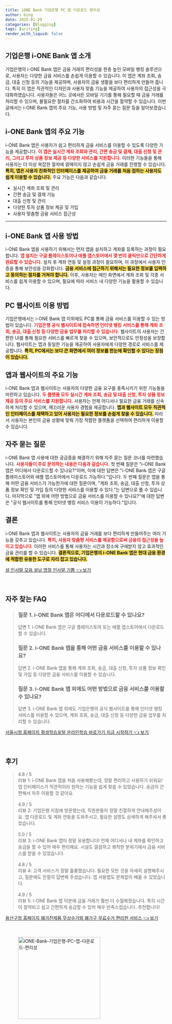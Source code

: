 ```yaml
---
title: iONE Bank 기업은행 PC 앱 다운로드 편리성
author: bing
date: 2025-01-29
categories: [Blogging]
tags: [writing]
render_with_liquid: false
---
```



<h2 id='기업은행_i-ONE_Bank_앱_소개'>기업은행 i-ONE Bank 앱 소개</h2>

<p>기업은행의 i-ONE Bank 앱은 금융 거래의 편리성을 한층 높인 모바일 뱅킹 솔루션으로, 사용자는 다양한 금융 서비스를 손쉽게 이용할 수 있습니다. 이 앱은 계좌 조회, 송금, 대출 신청 등의 기능을 제공하며, 사용자의 금융 생활을 보다 편리하게 만들어 줍니다. 특히 이 앱은 직관적인 디자인과 사용자 맞춤 기능을 제공하여 사용자의 접근성을 극대화하였습니다. 사용자들은 어느 곳에서든 모바일 기기를 통해 필요할 때 금융 거래를 처리할 수 있으며, 불필요한 절차를 간소화하여 비용과 시간을 절약할 수 있습니다. 이번 글에서는 i-ONE Bank 앱의 주요 기능, 사용 방법 및 자주 묻는 질문 등을 알아보겠습니다.</p>

<h2 id='i-ONE_Bank_앱의_주요_기능'>i-ONE Bank 앱의 주요 기능</h2>

<p>i-ONE Bank 앱은 사용자가 쉽고 편리하게 금융 서비스를 이용할 수 있도록 다양한 기능을 제공합니다. <b><span style="color: #ee2323;">이 앱은 실시간 계좌 조회와 관리, 간편 송금 및 결제, 대출 신청 및 관리, 그리고 투자 상품 정보 제공 등 다양한 서비스를 지원합니다.</span></b> 이러한 기능들을 통해 사용자는 더 이상 복잡한 절차에 얽매이지 않고 손쉽게 금융 거래를 진행할 수 있습니다. <b><span style="background-color: #ffe066;">특히, 앱은 사용자 친화적인 인터페이스를 제공하여 금융 거래를 처음 접하는 사용자도 쉽게 이용할 수 있습니다.</span></b> 주요 기능은 다음과 같습니다.</p>

<ul>
    <li>실시간 계좌 조회 및 관리</li>
    <li>간편 송금 및 결제 기능</li>
    <li>대출 신청 및 관리</li>
    <li>다양한 투자 상품 정보 제공 및 가입</li>
    <li>사용자 맞춤형 금융 서비스 접근성</li>
</ul>

<hr />

<h2 id='i-ONE_Bank_앱_사용_방법'>i-ONE Bank 앱 사용 방법</h2>

<p>i-ONE Bank 앱을 사용하기 위해서는 먼저 앱을 설치하고 계좌를 등록하는 과정이 필요합니다. <b><span style="color: #ee2323;">앱 설치는 구글 플레이스토어나 애플 앱스토어에서 몇 번의 클릭만으로 간단하게 완료할 수 있습니다.</span></b> 설치 후 계좌 연동 및 설정 과정이 필요하며, 이 과정에서 사용자 인증을 통해 보안성을 강화합니다. <b><span style="background-color: #ffe066;">금융 서비스에 접근하기 위해서는 필요한 정보를 입력하고 동의하는 절차를 거쳐야 합니다.</span></b> 이후, 사용자는 메인 화면에서 계좌 조회 및 각종 서비스를 쉽게 이용할 수 있으며, 필요에 따라 서비스 내 다양한 기능을 활용할 수 있습니다.</p>

<h2 id='PC_웹사이트_이용_방법'>PC 웹사이트 이용 방법</h2>

<p>기업은행에서는 i-ONE Bank 앱 이외에도 PC를 통해 금융 서비스를 이용할 수 있는 방법이 있습니다. <b><span style="color: #ee2323;">기업은행 공식 웹사이트에 접속하면 인터넷 뱅킹 서비스를 통해 계좌 조회, 송금, 대출 신청 등 다양한 금융 업무를 처리할 수 있습니다.</span></b> 웹사이트의 사용자는 간편한 UI를 통해 필요한 서비스를 빠르게 찾을 수 있으며, 보안적으로도 안정성을 보장합니다. 웹사이트는 앱과 동일한 기능을 제공하여 사용자에게 다양한 경로로 서비스를 제공합니다. <b><span style="background-color: #ffe066;">특히, PC에서는 보다 큰 화면에서 여러 정보를 한눈에 확인할 수 있다는 장점이 있습니다.</span></b></p>

<h2 id='앱과_웹사이트의_주요_기능'>앱과 웹사이트의 주요 기능</h2>

<p>i-ONE Bank 앱과 웹사이트는 사용자의 다양한 금융 요구를 충족시키기 위한 기능들을 마련하고 있습니다. <b><span style="color: #ee2323;">두 플랫폼 모두 실시간 계좌 조회, 송금 및 대출 신청, 투자 상품 정보 제공 등의 주요 서비스를 지원합니다.</span></b> 사용자는 언제 어디서나 필요한 금융 거래를 신속하게 처리할 수 있으며, 매끄러운 사용자 경험을 제공합니다. <b><span style="background-color: #ffe066;">앱과 웹사이트 모두 직관적인 인터페이스를 채택하고 있어 사용자는 필요한 정보를 손쉽게 찾을 수 있습니다.</span></b> 따라서 사용자는 본인의 금융 상황에 맞춰 가장 적합한 플랫폼을 선택하여 편리하게 이용할 수 있습니다.</p>

<h2 id='자주_묻는_질문'>자주 묻는 질문</h2>

<p>i-ONE Bank 앱 사용에 대한 궁금증을 해결하기 위해 자주 묻는 질문 코너를 마련했습니다. <b><span style="color: #ee2323;">사용자들이 주로 문의하는 내용은 다음과 같습니다.</span></b> 첫 번째 질문은 "i-ONE Bank 앱은 어디에서 다운로드할 수 있나요?"이며, 이에 대한 답변은 "i-ONE Bank 앱은 구글 플레이스토어와 애플 앱스토어에서 다운로드 가능하다."입니다. 두 번째 질문은 앱을 통해 어떤 금융 서비스가 가능한가에 대한 질문이며, "계좌 조회, 송금, 대출 신청, 투자 상품 정보 확인 및 가입 등의 다양한 서비스를 이용할 수 있다."는 답변으로 풀 수 있습니다. 마지막으로 "앱 외에 어떤 방법으로 금융 서비스를 이용할 수 있나요?"에 대한 답변은 "공식 웹사이트를 통해 인터넷 뱅킹 서비스 이용이 가능하다."입니다.</p>

<h2 id='결론'>결론</h2>

<p>i-ONE Bank 앱과 웹사이트는 사용자의 금융 거래를 보다 편리하게 만들어주는 여러 기능을 갖추고 있습니다. <b><span style="color: #ee2323;">특히, 사용자 맞춤형 서비스를 제공함으로써 금융의 접근성을 높이고 있습니다.</span></b> 이러한 서비스를 통해 사용자는 시간과 장소에 구애받지 않고 효과적인 금융 관리를 할 수 있습니다. <b><span style="background-color: #ffe066;">결론적으로, 기업은행의 i-ONE Bank 앱은 현대 금융 환경에 적합한 유용한 도구로 자리 잡고 있습니다.</span></b></p>


<p><a class="click-button" title="설 인사말 모음 설날 명절 인사말 기쁨" href="https://purplelist.github.io/posts/%EC%84%A4-%EC%9D%B8%EC%82%AC%EB%A7%90-%EB%AA%A8%EC%9D%8C-%EC%84%A4%EB%82%A0-%EB%AA%85%EC%A0%88-%EC%9D%B8%EC%82%AC%EB%A7%90-%EA%B8%B0%EC%81%A8/" rel="dofollow">설 인사말 모음 설날 명절 인사말 기쁨 👈 보기</a></p><br>
<h2 id='자주_찾는_FAQ'>자주 찾는 FAQ</h2>
<div itemscope="" itemtype="https://schema.org/FAQPage"> 
<blockquote> 
<div itemscope="" itemprop="mainEntity" itemtype="https://schema.org/Question"> 
<h3 itemprop="name">질문 1. i-ONE Bank 앱은 어디에서 다운로드할 수 있나요?</h3> 
<div itemscope="" itemprop="acceptedAnswer" itemtype="https://schema.org/Answer"> 
<span itemprop="text"> 
<p>답변 1. i-ONE Bank 앱은 구글 플레이스토어 또는 애플 앱스토어에서 다운로드할 수 있습니다.</p> 
</span> 
</div> 
</div> 

<div itemscope="" itemprop="mainEntity" itemtype="https://schema.org/Question"> 
<h3 itemprop="name">질문 2. i-ONE Bank 앱을 통해 어떤 금융 서비스를 이용할 수 있나요?</h3> 
<div itemscope="" itemprop="acceptedAnswer" itemtype="https://schema.org/Answer"> 
<span itemprop="text"> 
<p>답변 2. i-ONE Bank 앱을 통해 계좌 조회, 송금, 대출 신청, 투자 상품 정보 확인 및 가입 등 다양한 금융 서비스를 이용할 수 있습니다.</p> 
</span> 
</div> 
</div> 

<div itemscope="" itemprop="mainEntity" itemtype="https://schema.org/Question"> 
<h3 itemprop="name">질문 3. i-ONE Bank 앱 외에도 어떤 방법으로 금융 서비스를 이용할 수 있나요?</h3> 
<div itemscope="" itemprop="acceptedAnswer" itemtype="https://schema.org/Answer"> 
<span itemprop="text"> 
<p>답변 3. i-ONE Bank 앱 외에도 기업은행의 공식 웹사이트를 통해 인터넷 뱅킹 서비스를 이용할 수 있으며, 계좌 조회, 송금, 대출 신청 등 다양한 금융 업무를 처리할 수 있습니다.</p> 
</span> 
</div> 
</div> 
</blockquote> 
</div>
<p><a class="click-button" title="서울시청 홈페이지 평생학습포털 온라인학습 바로가기 지금 시작하기" href="https://purplelist.github.io/posts/%EC%84%9C%EC%9A%B8%EC%8B%9C%EC%B2%AD-%ED%99%88%ED%8E%98%EC%9D%B4%EC%A7%80-%ED%8F%89%EC%83%9D%ED%95%99%EC%8A%B5%ED%8F%AC%ED%84%B8-%EC%98%A8%EB%9D%BC%EC%9D%B8%ED%95%99%EC%8A%B5-%EB%B0%94%EB%A1%9C%EA%B0%80%EA%B8%B0-%EC%A7%80%EA%B8%88-%EC%8B%9C%EC%9E%91%ED%95%98%EA%B8%B0/" rel="dofollow">서울시청 홈페이지 평생학습포털 온라인학습 바로가기 지금 시작하기 👈 보기</a></p><br>
<h2 id='후기'>후기</h2>
<div itemscope itemtype="https://schema.org/Product">
  <blockquote>
  <div itemprop="review" itemscope itemtype="https://schema.org/Review">
      <div itemprop="reviewRating" itemscope itemtype="https://schema.org/Rating"> <span itemprop="ratingValue">4.8</span> / <span itemprop="bestRating">5</span> </div>
      <span itemprop="reviewBody">리뷰 1: i-ONE Bank 앱을 처음 사용해봤는데, 정말 편리하고 사용하기 쉬워요! 앱 인터페이스가 직관적이라 원하는 기능을 쉽게 찾을 수 있었습니다. 송금이 간편해서 자주 이용할 것 같아요.</span>
  </div>
  <br>
  <div itemprop="review" itemscope itemtype="https://schema.org/Review">
      <div itemprop="reviewRating" itemscope itemtype="https://schema.org/Rating"> <span itemprop="ratingValue">4.9</span> / <span itemprop="bestRating">5</span> </div>
      <span itemprop="reviewBody">리뷰 2: 기업은행 지점에 방문했는데, 직원분들이 정말 친절하게 안내해주셨어요. 앱 다운로드 및 계좌 연동을 도와주시고, 필요한 설명도 상세하게 해주셔서 좋았습니다.</span>
  </div>
  <br>
  <div itemprop="review" itemscope itemtype="https://schema.org/Review">
      <div itemprop="reviewRating" itemscope itemtype="https://schema.org/Rating"> <span itemprop="ratingValue">5.0</span> / <span itemprop="bestRating">5</span> </div>
      <span itemprop="reviewBody">리뷰 3: i-ONE Bank 앱이 정말 유용합니다! 언제 어디서나 내 계좌를 확인하고 송금을 할 수 있어 매우 편리해요. 시설도 깔끔하고 쾌적한 분위기에서 금융 서비스를 받을 수 있었습니다.</span>
  </div>
  <br>
  <div itemprop="review" itemscope itemtype="https://schema.org/Review">
      <div itemprop="reviewRating" itemscope itemtype="https://schema.org/Rating"> <span itemprop="ratingValue">4.8</span> / <span itemprop="bestRating">5</span> </div>
      <span itemprop="reviewBody">리뷰 4: 고객 서비스가 정말 훌륭했습니다. 필요한 모든 것을 자세히 설명해주시고, 질문에도 친절히 답변해 주셨습니다. 앱 사용법도 문제없이 배울 수 있었습니다.</span>
  </div>
  <br>
  <div itemprop="review" itemscope itemtype="https://schema.org/Review">
      <div itemprop="reviewRating" itemscope itemtype="https://schema.org/Rating"> <span itemprop="ratingValue">4.9</span> / <span itemprop="bestRating">5</span> </div>
      <span itemprop="reviewBody">리뷰 5: i-ONE Bank 앱 덕분에 금융 거래가 훨씬 더 수월해졌습니다. 특히 시간이 절약되고 쉽고 간편하게 송금할 수 있어 매우 만족스럽습니다. 추천합니다!</span>
  </div>
  </blockquote>
</div>
<p><a class="click-button" title="용산구청 홈페이지 폐가전제품 무상수거와 폐가구 무료수거 편리한 서비스" href="https://purplelist.github.io/posts/%EC%9A%A9%EC%82%B0%EA%B5%AC%EC%B2%AD-%ED%99%88%ED%8E%98%EC%9D%B4%EC%A7%80-%ED%8F%90%EA%B0%80%EC%A0%84%EC%A0%9C%ED%92%88-%EB%AC%B4%EC%83%81%EC%88%98%EA%B1%B0%EC%99%80-%ED%8F%90%EA%B0%80%EA%B5%AC-%EB%AC%B4%EB%A3%8C%EC%88%98%EA%B1%B0-%ED%8E%B8%EB%A6%AC%ED%95%9C-%EC%84%9C%EB%B9%84%EC%8A%A4/" rel="dofollow">용산구청 홈페이지 폐가전제품 무상수거와 폐가구 무료수거 편리한 서비스 👈 보기</a></p><br>
<figure class="image"><img src="https://purplelist.github.io/assets/img/thumbnail/iONE-Bank-기업은행-PC-앱-다운로드-편리성.webp" alt="iONE-Bank-기업은행-PC-앱-다운로드-편리성" width="256" height="256"></figure>